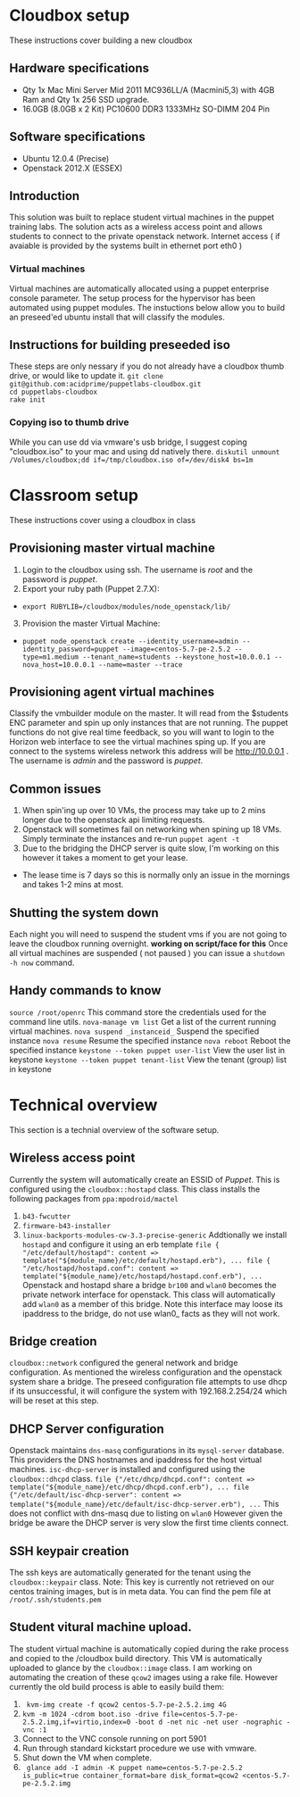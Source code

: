 # Cloudbox setup
These instructions cover building a new cloudbox
## Hardware specifications
+ Qty 1x Mac Mini Server Mid 2011 MC936LL/A (Macmini5,3) with 4GB Ram and Qty 1x 256 SSD upgrade.
+ 16.0GB (8.0GB x 2 Kit) PC10600 DDR3 1333MHz SO-DIMM 204 Pin

## Software specifications
+ Ubuntu 12.0.4 (Precise)
+ Openstack 2012.X (ESSEX)

## Introduction 
This solution was built to replace student virtual machines in the puppet training labs.
The solution acts as a wireless access point and allows students to connect to the private openstack network.
Internet access ( if avaiable is provided by the systems built in ethernet port eth0 )

### Virtual machines
Virtual machines are automatically allocated using a puppet enterprise console parameter.
The setup process for the hypervisor has been automated using puppet modules. The instuctions below
allow you to build an preseed'ed ubuntu install that will classify the modules.

## Instructions for building preseeded iso 
These steps are only nessary if you do not already have a cloudbox thumb drive, or would like to update it.
`git clone git@github.com:acidprime/puppetlabs-cloudbox.git`  
`cd puppetlabs-cloudbox`  
`rake init`  

### Copying iso to thumb drive 
While you can use dd via vmware's usb bridge, I suggest coping "cloudbox.iso" to your mac and using dd natively there.
`diskutil unmount /Volumes/cloudbox;dd if=/tmp/cloudbox.iso of=/dev/disk4 bs=1m`  

# Classroom setup
These instructions cover using a cloudbox in class
## Provisioning master virtual machine
1. Login to the cloudbox using ssh. The username is _root_ and the password is _puppet_.
2. Export your ruby path (Puppet 2.7.X):
  + `export RUBYLIB=/cloudbox/modules/node_openstack/lib/`
3. Provision the master Virtual Machine:
  + `puppet node_openstack create --identity_username=admin --identity_password=puppet --image=centos-5.7-pe-2.5.2 --type=m1.medium --tenant_name=students --keystone_host=10.0.0.1 --nova_host=10.0.0.1 --name=master --trace`

## Provisioning agent virtual machines
Classify the vmbuilder module on the master. It will read from the $students ENC parameter and spin up only instances that are not running.
The puppet functions do not give real time feedback, so you will want to login to the Horizon web interface to see the virtual machines sping up.
If you are connect to the systems wireless network this address will be http://10.0.0.1 . The username is _admin_ and the password is _puppet_.
## Common issues
1. When spin'ing up over 10 VMs, the process may take up to 2 mins longer due to the openstack api limiting requests.
2. Openstack will sometimes fail on networking when spining up 18 VMs. Simply terminate the instances and re-run `puppet agent -t`
3. Due to the bridging the DHCP server is quite slow, I'm working on this however it takes a moment to get your lease.
  + The lease time is 7 days so this is normally only an issue in the mornings and takes 1-2 mins at most.

## Shutting the system down 
Each night you will need to suspend the student vms if you are not going to leave the cloudbox running overnight.
__working on script/face for this__
Once all virtual machines are suspended ( not paused ) you can issue a `shutdown -h now` command.

## Handy commands to know
`source /root/openrc`
This command store the credentials used for the command line utils.
`nova-manage vm list`
Get a list of the current running virtual machines.
`nova suspend _instanceid_`
Suspend the specified instance
`nova resume`
Resume the specified instance
`nova reboot`
Reboot the specified instance
`keystone --token puppet user-list`
View the user list in keystone
`keystone --token puppet tenant-list`
View the tenant (group) list in keystone
# Technical overview
This section is a technial overview of the software setup.

## Wireless access point
Currently the system will automatically create an ESSID of _Puppet_. This is configured using the `cloudbox::hostapd` class.
This class installs the following packages from `ppa:mpodroid/mactel`
1. `b43-fwcutter`
2. `firmware-b43-installer`
3. `linux-backports-modules-cw-3.3-precise-generic`
Addtionally we install `hostapd` and configure it using an erb template
`
  file { "/etc/default/hostapd":
    content => template("${module_name}/etc/default/hostapd.erb"),
    ...
  file { "/etc/hostapd/hostapd.conf":
    content => template("${module_name}/etc/hostapd/hostapd.conf.erb"),
    ...
`
Openstack and hostapd share a bridge `br100` and `wlan0` becomes the private network interface for openstack.
This class will automatically add `wlan0` as a member of this bridge.
Note this interface may loose its ipaddress to the bridge, do not use wlan0\_ facts as they will not work.

## Bridge creation
`cloudbox::network` configured the general network and bridge configuration. As mentioned the wireless
configuration and the openstack system share a bridge. The preseed configuration file attempts to use dhcp
if its unsuccessful, it will configure the system with 192.168.2.254/24 which will be reset at this step.

## DHCP Server configuration
Openstack maintains `dns-masq` configurations in its `mysql-server` database.
This providers the DNS hostnames and ipaddress for the host virtual machines.
`isc-dhcp-server` is installed and configured using the `cloudbox::dhcpd` class.
`
  file {"/etc/dhcp/dhcpd.conf":
    content => template("${module_name}/etc/dhcp/dhcpd.conf.erb"),
    ...
  file {"/etc/default/isc-dhcp-server":
    content => template("${module_name}/etc/default/isc-dhcp-server.erb"),
    ...
`
This does not conflict with dns-masq due to listing on `wlan0`
However given the bridge be aware the DHCP server is very slow the first time clients connect.

## SSH keypair creation
The ssh keys are automatically generated for the tenant using the `cloudbox::keypair` class.
Note: This key is currently not retrieved on our centos training images, but is in meta data.
You can find the pem file at `/root/.ssh/students.pem`

## Student vitural machine upload.
The student virtual machine is automatically copied during the rake process and copied to the /cloudbox build directory.
This VM is automatically uploaded to glance by the `cloudbox::image` class.
I am working on automating the creation of these `qcow2` images using a rake file. However currently the old build process is able to easily build them:

1. ` kvm-img create -f qcow2 centos-5.7-pe-2.5.2.img 4G`
2. `kvm -m 1024 -cdrom boot.iso -drive file=centos-5.7-pe-2.5.2.img,if=virtio,index=0 -boot d -net nic -net user -nographic -vnc :1`
3. Connect to the VNC console running on port 5901
4. Run through standard kickstart procedure we use with vmware.
5. Shut down the VM when complete.
6. ` glance add -I admin -K puppet name=centos-5.7-pe-2.5.2  is_public=true container_format=bare disk_format=qcow2 <centos-5.7-pe-2.5.2.img`
